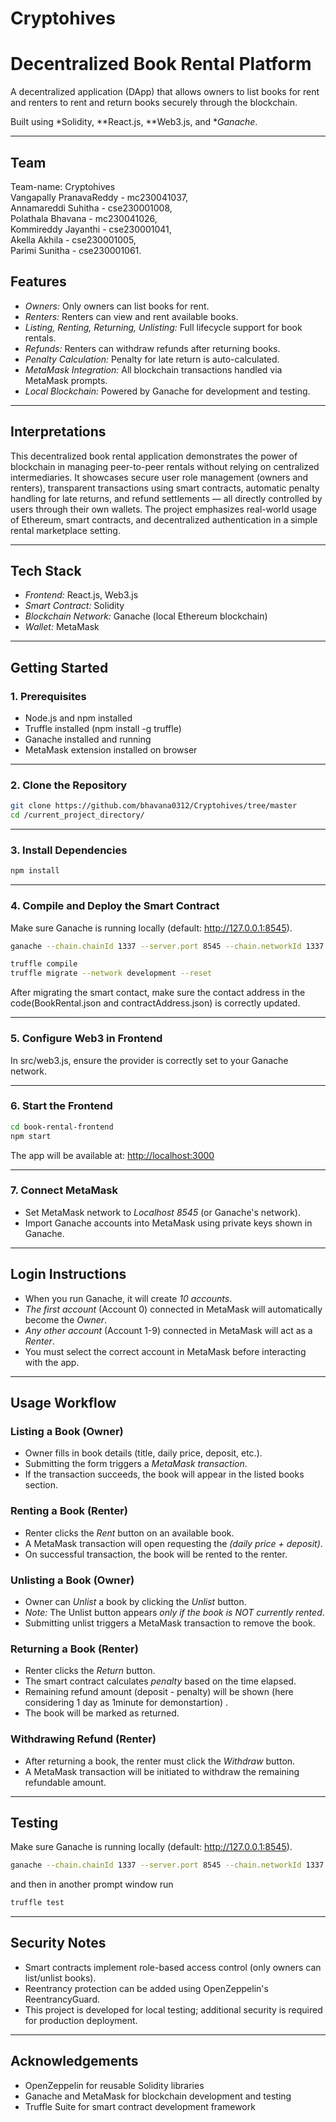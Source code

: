 # Cryptohives

#  Decentralized Book Rental Platform

A decentralized application (DApp) that allows owners to list books for rent and renters to rent and return books securely through the blockchain.

Built using *Solidity, **React.js, **Web3.js, and **Ganache*.

---

## Team
Team-name: Cryptohives<br>
Vangapally PranavaReddy - mc230041037,<br>
Annamareddi Suhitha - cse230001008,<br>
Polathala Bhavana - mc230041026,<br>
Kommireddy Jayanthi - cse230001041,<br>
Akella Akhila - cse230001005,<br>
Parimi Sunitha - cse230001061.


##  Features

- *Owners:* Only owners can list books for rent.
- *Renters:* Renters can view and rent available books.
- *Listing, Renting, Returning, Unlisting:* Full lifecycle support for book rentals.
- *Refunds:* Renters can withdraw refunds after returning books.
- *Penalty Calculation:* Penalty for late return is auto-calculated.
- *MetaMask Integration:* All blockchain transactions handled via MetaMask prompts.
- *Local Blockchain:* Powered by Ganache for development and testing.

---
## Interpretations
This decentralized book rental application demonstrates the power of blockchain in managing peer-to-peer rentals without relying on centralized intermediaries.
It showcases secure user role management (owners and renters), transparent transactions using smart contracts, automatic penalty handling for late returns, and refund settlements — all directly controlled by users through their own wallets.
The project emphasizes real-world usage of Ethereum, smart contracts, and decentralized authentication in a simple rental marketplace setting.

---
##  Tech Stack

- *Frontend:* React.js, Web3.js
- *Smart Contract:* Solidity
- *Blockchain Network:* Ganache (local Ethereum blockchain)
- *Wallet:* MetaMask

---
##  Getting Started

### 1. Prerequisites

- Node.js and npm installed
- Truffle installed (npm install -g truffle)
- Ganache installed and running
- MetaMask extension installed on browser

---

### 2. Clone the Repository

```bash
git clone https://github.com/bhavana0312/Cryptohives/tree/master
cd /current_project_directory/
```


---

### 3. Install Dependencies

```bash
npm install
```


---

### 4. Compile and Deploy the Smart Contract

Make sure Ganache is running locally (default: http://127.0.0.1:8545).
```bash
ganache --chain.chainId 1337 --server.port 8545 --chain.networkId 1337
```


```bash
truffle compile
truffle migrate --network development --reset
```
After migrating the smart contact, make sure the contact address in the code(BookRental.json and contractAddress.json) is correctly updated.

---

### 5. Configure Web3 in Frontend

In src/web3.js, ensure the provider is correctly set to your Ganache network.

---

### 6. Start the Frontend

```bash
cd book-rental-frontend
npm start
```

The app will be available at: [http://localhost:3000](http://localhost:3000)

---

### 7. Connect MetaMask

- Set MetaMask network to *Localhost 8545* (or Ganache's network).
- Import Ganache accounts into MetaMask using private keys shown in Ganache.

---

##  Login Instructions

- When you run Ganache, it will create *10 accounts*.
- *The first account* (Account 0) connected in MetaMask will automatically become the *Owner*.
- *Any other account* (Account 1-9) connected in MetaMask will act as a *Renter*.
- You must select the correct account in MetaMask before interacting with the app.

---

##  Usage Workflow

###  Listing a Book (Owner)

- Owner fills in book details (title, daily price, deposit, etc.).
- Submitting the form triggers a *MetaMask transaction*.
- If the transaction succeeds, the book will appear in the listed books section.

###  Renting a Book (Renter)

- Renter clicks the *Rent* button on an available book.
- A MetaMask transaction will open requesting the *(daily price + deposit)*.
- On successful transaction, the book will be rented to the renter.

###  Unlisting a Book (Owner)

- Owner can *Unlist* a book by clicking the *Unlist* button.
- *Note:* The Unlist button appears *only if the book is NOT currently rented*.
- Submitting unlist triggers a MetaMask transaction to remove the book.

###  Returning a Book (Renter)

- Renter clicks the *Return* button.
- The smart contract calculates *penalty* based on the time elapsed.
- Remaining refund amount (deposit - penalty) will be shown (here considering 1 day as 1minute for demonstartion) .
- The book will be marked as returned.

###  Withdrawing Refund (Renter)

- After returning a book, the renter must click the *Withdraw* button.
- A MetaMask transaction will be initiated to withdraw the remaining refundable amount.


---

## Testing

Make sure Ganache is running locally (default: http://127.0.0.1:8545).
```bash
ganache --chain.chainId 1337 --server.port 8545 --chain.networkId 1337
```
and then in another prompt window run
```bash
truffle test
```

---

##  Security Notes

- Smart contracts implement role-based access control (only owners can list/unlist books).
- Reentrancy protection can be added using OpenZeppelin's ReentrancyGuard.
- This project is developed for local testing; additional security is required for production deployment.

---


##  Acknowledgements

- OpenZeppelin for reusable Solidity libraries
- Ganache and MetaMask for blockchain development and testing
- Truffle Suite for smart contract development framework
